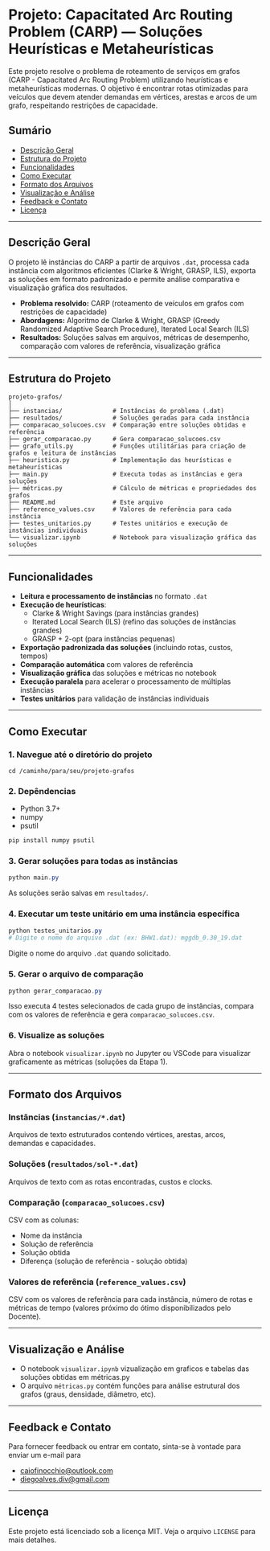 # Projeto: Capacitated Arc Routing Problem (CARP) — Soluções Heurísticas e Metaheurísticas

Este projeto resolve o problema de roteamento de serviços em grafos (CARP - Capacitated Arc Routing Problem) utilizando heurísticas e metaheurísticas modernas. O objetivo é encontrar rotas otimizadas para veículos que devem atender demandas em vértices, arestas e arcos de um grafo, respeitando restrições de capacidade.

## Sumário

- [Descrição Geral](#descrição-geral)
- [Estrutura do Projeto](#estrutura-do-projeto)
- [Funcionalidades](#funcionalidades)
- [Como Executar](#como-executar)
- [Formato dos Arquivos](#formato-dos-arquivos)
- [Visualização e Análise](#visualização-e-análise)
- [Feedback e Contato](#Feedback-e-Contato)
- [Licença](#licença)

---

## Descrição Geral

O projeto lê instâncias do CARP a partir de arquivos `.dat`, processa cada instância com algoritmos eficientes (Clarke & Wright, GRASP, ILS), exporta as soluções em formato padronizado e permite análise comparativa e visualização gráfica dos resultados.

- **Problema resolvido:** CARP (roteamento de veículos em grafos com restrições de capacidade)
- **Abordagens:** Algoritmo de Clarke & Wright, GRASP (Greedy Randomized Adaptive Search Procedure), Iterated Local Search (ILS)
- **Resultados:** Soluções salvas em arquivos, métricas de desempenho, comparação com valores de referência, visualização gráfica

---

## Estrutura do Projeto

```
projeto-grafos/
│
├── instancias/              # Instâncias do problema (.dat)
├── resultados/              # Soluções geradas para cada instância
├── comparacao_solucoes.csv  # Comparação entre soluções obtidas e referência
├── gerar_comparacao.py      # Gera comparacao_solucoes.csv
├── grafo_utils.py           # Funções utilitárias para criação de grafos e leitura de instâncias
├── heuristica.py            # Implementação das heurísticas e metaheurísticas
├── main.py                  # Executa todas as instâncias e gera soluções
├── métricas.py              # Cálculo de métricas e propriedades dos grafos
├── README.md                # Este arquivo
├── reference_values.csv     # Valores de referência para cada instância
├── testes_unitarios.py      # Testes unitários e execução de instâncias individuais
└── visualizar.ipynb         # Notebook para visualização gráfica das soluções
```

---

## Funcionalidades

- **Leitura e processamento de instâncias** no formato `.dat`
- **Execução de heurísticas**:
  - Clarke & Wright Savings (para instâncias grandes)
  - Iterated Local Search (ILS) (refino das soluções de instâncias grandes)
  - GRASP + 2-opt (para instâncias pequenas)
- **Exportação padronizada das soluções** (incluindo rotas, custos, tempos)
- **Comparação automática** com valores de referência
- **Visualização gráfica** das soluções e métricas no notebook
- **Execução paralela** para acelerar o processamento de múltiplas instâncias
- **Testes unitários** para validação de instâncias individuais

---

## Como Executar

### 1. Navegue até o diretório do projeto

```
cd /caminho/para/seu/projeto-grafos
```

### 2. Depêndencias

- Python 3.7+
- numpy
- psutil

```powershell
pip install numpy psutil
```

### 3. Gerar soluções para todas as instâncias

```powershell
python main.py
```

As soluções serão salvas em `resultados/`.

### 4. Executar um teste unitário em uma instância específica

```powershell
python testes_unitarios.py
# Digite o nome do arquivo .dat (ex: BHW1.dat): mggdb_0.30_19.dat
```

Digite o nome do arquivo `.dat` quando solicitado.

### 5. Gerar o arquivo de comparação

```powershell
python gerar_comparacao.py
```

Isso executa 4 testes selecionados de cada grupo de instâncias, compara com os valores de referência e gera `comparacao_solucoes.csv`.

### 6. Visualize as soluções

Abra o notebook `visualizar.ipynb` no Jupyter ou VSCode para visualizar graficamente as métricas (soluções da Etapa 1).

---

## Formato dos Arquivos

### Instâncias (`instancias/*.dat`)

Arquivos de texto estruturados contendo vértices, arestas, arcos, demandas e capacidades.

### Soluções (`resultados/sol-*.dat`)

Arquivos de texto com as rotas encontradas, custos e clocks.

### Comparação (`comparacao_solucoes.csv`)

CSV com as colunas:

- Nome da instância
- Solução de referência
- Solução obtida
- Diferença (solução de referência - solução obtida)

### Valores de referência (`reference_values.csv`)

CSV com os valores de referência para cada instância, número de rotas e métricas de tempo (valores próximo do ótimo disponibilizados pelo Docente).

---

## Visualização e Análise

- O notebook `visualizar.ipynb` vizualização em graficos e tabelas das soluções obtidas em métricas.py
- O arquivo `métricas.py` contém funções para análise estrutural dos grafos (graus, densidade, diâmetro, etc).

---

## Feedback e Contato

Para fornecer feedback ou entrar em contato, sinta-se à vontade para enviar um e-mail para

- caiofinocchio@outlook.com
- diegoalves.div@gmail.com

---

## Licença

Este projeto está licenciado sob a licença MIT. Veja o arquivo `LICENSE` para mais detalhes.
